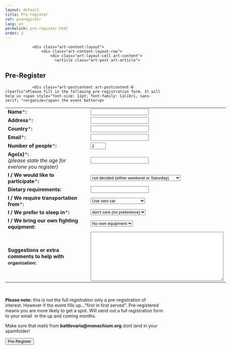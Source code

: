 ```yaml
---
layout: default
title: Pre-register
ref: preregister
lang: en
permalink: pre-register.html
order: 2
---
```

                <div class="art-content-layout">
                    <div class="art-content-layout-row">
                        <div class="art-layout-cell art-content">
                          <article class="art-post art-article">

<h2 class="art-postheader">Pre-Register</h2>
                                                
                <div class="art-postcontent art-postcontent-0 clearfix">Please fill in the following pre-registration form. It will help us <span style="font-size: 11pt; font-family: Calibri, sans-serif; ">organize</span> the event better<p>
</p><form id="pre-register" action="https://battlevaria.monachium.org/send_form_email.php" enctype="test/plain" method="post">
<table style="width: 703px;">
<tbody>
<tr>
<td style="width: 298px;"><strong>Name<span style="color: #E2341D; ">*</span>:</strong></td>
<td style="width: 389px;"><input value="" id="FullName" maxlength="40" name="FullName" type="text" required=""></td>
</tr>
<tr>
<td style="width: 298px;"><strong>Address<span style="color: #E2341D; ">*</span>:</strong></td>
<td style="width: 389px;"><input value="" id="FullAddress" maxlength="90" name="FullAddress" type="text" required=""></td>
</tr>
<tr>
<td style="width: 298px;"><strong>Country<span style="color: #E2341D; ">*</span>:</strong></td>
<td style="width: 389px;"><input value="" id="Country" maxlength="90" name="Country" type="text" required=""></td>
</tr>

<tr>
<td style="width: 298px;"><strong>Email<span style="color: #E2341D; ">*</span>:</strong></td>
<td style="width: 389px;"><input value="" id="Email" maxlength="40" name="Email" type="text" required=""></td>
</tr>
<tr>
<td style="width: 298px;"><strong>Number of people<span style="color: #E2341D; ">*</span>:</strong></td>
<td style="width: 389px;"><input id="people" max="5" min="1" name="people" step="1" type="number" value="1" required=""> </td>
</tr>
<tr>
<td style="width: 298px;"><strong>Age(s)<span style="color: #E2341D; ">*</span>:</strong><br><span style="font-style: italic;">(please state the age for everone you register)</span></td>
<td style="width: 389px;"><input value="" id="Age" maxlength="30" name="Age" type="text" required=""></td>
</tr>

<tr>
<td style="width: 298px;"><strong>I / We would like to participate<span style="color: #E2341D; ">*</span>:</strong></td>
<td style="width: 389px;"><select name="Participation" size="1" required="">
<option>not decided (either weekend or Saturday)
</option><option>for the whole weekend
</option><option>only Saturday 18.08.2018 daytime events
</option><option>only Saturday 18.08.2018 daytime and Party

</option></select></td>
</tr>
<tr>
<td style="width: 298px;"><strong>Dietary requirements:</strong></td>
<td style="width: 389px;"><input value="" id="Food" maxlength="40" name="Food" type="text"></td>
</tr>
<tr>
<td style="width: 298px;"><strong>I / We require transportation from<span style="color: #E2341D; ">*</span>:</strong></td>
<td style="width: 389px;"><select name="transportation" size="1" required="">
<option>Use own car
</option><option>Not decided
</option><option>Munich Main Station
</option><option>Munich Airport
</option><option>Regensburg Main Station
</option></select></td>
</tr>
<tr>
<td style="width: 298px;"><strong>I / We prefer to sleep in<span style="color: #E2341D; ">*</span>:</strong></td>
<td style="width: 389px;"><select name="Sleep" size="1" required="">
<option>don't care (no preference)
</option><option>Inside
</option><option>Own Tent
</option><option>Shared Tent
</option></select></td>
</tr>
<tr>
<td style="width: 298px;"><strong>I / We bring our own fighting equipment:</strong></td>
<td style="width: 389px;"><select name="weapons" size="1" required="">
<option>No own equipment
</option><option>Belegarth-legal
</option></select></td>
</tr>
<tr>
<td style="width: 298px;"><strong>Suggestions or extra comments to help with <span style="font-size: 11pt; font-family: Calibri, sans-serif; ">organization</span>:</strong></td>
<td style="width: 389px;"><textarea name="suggestions" value="suggestions" cols="50" rows="10"></textarea></td>
</tr>

</tbody>
</table>
<br>
<p><span style="font-weight: bold;">Please note:</span>&nbsp;this is not the full registration only a pre-registration of interest. However if the event fills up..."first in first served". Pre-registered means you are more likely to get a spot. Will send out a full registration form to your email &nbsp;in the up and coming months.&nbsp;<br></p><p>Make sure that mails from&nbsp;<span style="font-weight: bold;">battlevaria@monachium.org</span> dont land in your spamfolder!&nbsp;</p><p><button id="send" name="send" type="submit" value="Submit">Pre-Register</button>
</p></form></div>
</article>
</div>
</div>
</div>
